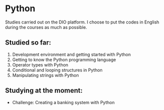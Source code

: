 # Python

Studies carried out on the DIO platform. I choose to put the codes in English during the courses as much as possible.

## Studied so far:

1. Development environment and getting started with Python
1. Getting to know the Python programming language
1. Operator types with Python
1. Conditional and looping structures in Python
1. Manipulating strings with Python

## Studying at the moment:

- Challenge: Creating a banking system with Python
